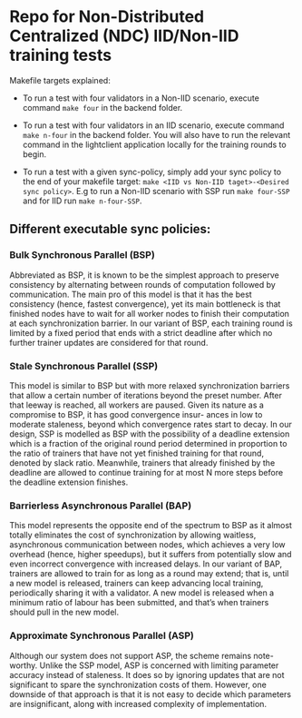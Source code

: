 # Repo for Non-Distributed Centralized (NDC) IID/Non-IID training tests

Makefile targets explained:

 * To run a test with four validators in a Non-IID scenario, execute command `make four` in the backend folder. 
 
 * To run a test with four validators in an IID scenario, execute command `make n-four` in the backend folder. You will also have to run the relevant command in the lightclient application locally for the training rounds to begin. 

 * To run a test with a given sync-policy, simply add your sync policy to the end of your makefile target: `make <IID vs Non-IID taget>-<Desired sync policy>`. E.g to run a Non-IID scenario with SSP run `make four-SSP` and for IID run `make n-four-SSP`.

## Different executable sync policies:

### Bulk Synchronous Parallel (BSP)
Abbreviated as BSP, it is known to be the simplest approach to preserve consistency
by alternating between rounds of computation followed by
communication. The main pro of this model is that it has
the best consistency (hence, fastest convergence), yet its main
bottleneck is that finished nodes have to wait for all worker
nodes to finish their computation at each synchronization
barrier. In our variant of BSP, each training round is
limited by a fixed period that ends with a strict deadline after
which no further trainer updates are considered for that round.

### Stale Synchronous Parallel (SSP)
This model is similar to BSP but with more relaxed synchronization barriers that allow
a certain number of iterations beyond the preset number. After
that leeway is reached, all workers are paused. Given its
nature as a compromise to BSP, it has good convergence insur-
ances in low to moderate staleness, beyond which convergence
rates start to decay. In our design, SSP is modelled as BSP
with the possibility of a deadline extension which is a fraction
of the original round period determined in proportion to the
ratio of trainers that have not yet finished training for that
round, denoted by slack ratio. Meanwhile, trainers that already
finished by the deadline are allowed to continue training for
at most N more steps before the deadline extension finishes.

### Barrierless Asynchronous Parallel (BAP)
 This model
represents the opposite end of the spectrum to BSP as it almost
totally eliminates the cost of synchronization by allowing
waitless, asynchronous communication between nodes, which
achieves a very low overhead (hence, higher speedups), but it
suffers from potentially slow and even incorrect convergence
with increased delays. In our variant of BAP, trainers are
allowed to train for as long as a round may extend; that is,
until a new model is released, trainers can keep advancing
local training, periodically sharing it with a validator. A new
model is released when a minimum ratio of labour has been
submitted, and that’s when trainers should pull in the new
model.

### Approximate Synchronous Parallel (ASP)
 Although our system does not support ASP, the scheme remains note-
worthy. Unlike the SSP model, ASP is concerned with limiting
parameter accuracy instead of staleness. It does so by ignoring
updates that are not significant to spare the synchronization
costs of them. However, one downside of that approach is
that it is not easy to decide which parameters are insignificant,
along with increased complexity of implementation.

